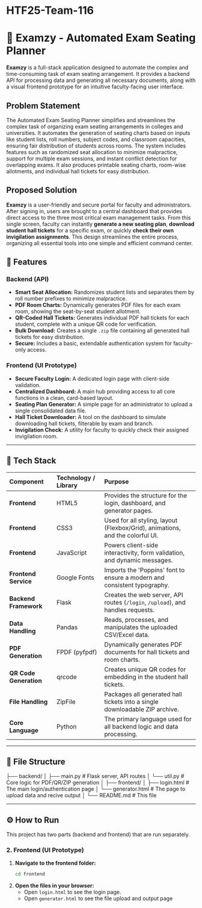 # HTF25-Team-116

# 🧠 Examzy - Automated Exam Seating Planner

**Examzy** is a full-stack application designed to automate the complex and time-consuming task of exam seating arrangement. It provides a backend API for processing data and generating all necessary documents, along with a visual frontend prototype for an intuitive faculty-facing user interface.

## Problem Statement

The Automated Exam Seating Planner simplifies and streamlines the complex task of organizing exam seating arrangements in colleges and universities. It automates the generation of seating charts based on inputs like student lists, roll numbers, subject codes, and classroom capacities, ensuring fair distribution of students across rooms. The system includes features such as randomized seat allocation to minimize malpractice, support for multiple exam sessions, and instant conflict detection for overlapping exams. It also produces printable seating charts, room-wise allotments, and individual hall tickets for easy distribution.

## Proposed Solution

**Examzy** is a user-friendly and secure portal for faculty and administrators. After signing in, users are brought to a central dashboard that provides direct access to the three most critical exam management tasks. From this single screen, faculty can instantly **generate a new seating plan**, **download student hall tickets** for a specific exam, or quickly **check their own invigilation assignments**. This design streamlines the entire process, organizing all essential tools into one simple and efficient command center.

## 🚀 Features

### Backend (API)
* **Smart Seat Allocation:** Randomizes student lists and separates them by roll number prefixes to minimize malpractice.
* **PDF Room Charts:** Dynamically generates PDF files for each exam room, showing the seat-by-seat student allotment.
* **QR-Coded Hall Tickets:** Generates individual PDF hall tickets for each student, complete with a unique QR code for verification.
* **Bulk Download:** Creates a single `.zip` file containing all generated hall tickets for easy distribution.
* **Secure:** Includes a basic, extendable authentication system for faculty-only access.

### Frontend (UI Prototype)
* **Secure Faculty Login:** A dedicated login page with client-side validation.
* **Centralized Dashboard:** A main hub providing access to all core functions in a clean, card-based layout.
* **Seating Plan Generator:** A simple page for an administrator to upload a single consolidated data file.
* **Hall Ticket Downloader:** A tool on the dashboard to simulate downloading hall tickets, filterable by exam and branch.
* **Invigilation Check:** A utility for faculty to quickly check their assigned invigilation room.

---

## 🧩 Tech Stack

| Component | Technology / Library | Purpose |
| :--- | :--- | :--- |
| **Frontend** | HTML5 | Provides the structure for the login, dashboard, and generator pages. |
| **Frontend** | CSS3 | Used for all styling, layout (Flexbox/Grid), animations, and the colorful UI. |
| **Frontend** | JavaScript | Powers client-side interactivity, form validation, and dynamic messages. |
| **Frontend Service**| Google Fonts | Imports the 'Poppins' font to ensure a modern and consistent typography. |
| **Backend Framework** | Flask | Creates the web server, API routes (`/login`, `/upload`), and handles requests. |
| **Data Handling** | Pandas | Reads, processes, and manipulates the uploaded CSV/Excel data. |
| **PDF Generation** | FPDF (pyfpdf) | Dynamically generates PDF documents for hall tickets and room charts. |
| **QR Code Generation**| qrcode | Creates unique QR codes for embedding in the student hall tickets. |
| **File Handling** | ZipFile | Packages all generated hall tickets into a single downloadable ZIP archive. |
| **Core Language** | Python | The primary language used for all backend logic and data processing. |

---

## 📁 File Structure

├── backend/
│   ├── main.py         # Flask server, API routes
│   └── util.py         # Core logic for PDF/QR/ZIP generation
│
├── frontend/
│   ├── login.html      # The main login/authentication page
│   └── generator.html  # The page to upload data and recive output
│
└── README.md           # This file

---

## ⚙️ How to Run

This project has two parts (backend and frontend) that are run separately.


### 2. Frontend (UI Prototype)

1.  **Navigate to the frontend folder:**
    ```bash
    cd frontend
    ```
2.  **Open the files in your browser:**
    * Open `login.html` to see the login page.
    * Open `generator.html` to see the file upload and output page
